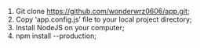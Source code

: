 1. Git clone https://github.com/wonderwrz0606/app.git;
2. Copy ‘app.config.js’ file to your local project directory;
3. Install NodeJS on your computer;
4. npm install --production;
